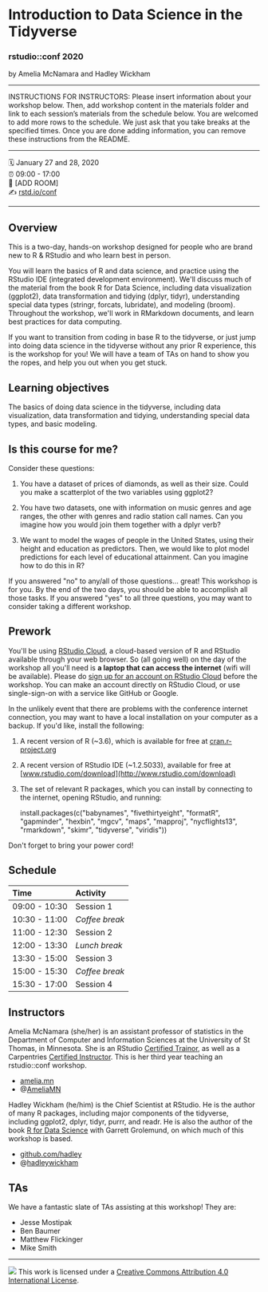 Introduction to Data Science in the Tidyverse
================

### rstudio::conf 2020

by Amelia McNamara and Hadley Wickham

-----

INSTRUCTIONS FOR INSTRUCTORS: Please insert information about your
workshop below. Then, add workshop content in the materials folder and
link to each session’s materials from the schedule below. You are
welcomed to add more rows to the schedule. We just ask that you take
breaks at the specified times. Once you are done adding information, you
can remove these instructions from the README.

-----

:spiral_calendar: January 27 and 28, 2020  
:alarm_clock:     09:00 - 17:00  
:hotel:           \[ADD ROOM\]  
:writing_hand:    [rstd.io/conf](http://rstd.io/conf)

-----

## Overview

This is a two-day, hands-on workshop designed for people who are brand new to R & RStudio and who learn best in person. 

You will learn the basics of R and data science, and practice using the RStudio IDE (integrated development environment). We'll discuss much of the material from the book R for Data Science, including data visualization (ggplot2), data transformation and tidying (dplyr, tidyr), understanding special data types (stringr, forcats, lubridate), and modeling (broom). Throughout the workshop, we'll work in RMarkdown documents, and learn best practices for data computing.

If you want to transition from coding in base R to the tidyverse, or just jump into doing data science in the tidyverse without any prior R experience, this is the workshop for you! We will have a team of TAs on hand to show you the ropes, and help you out when you get stuck.


## Learning objectives

The basics of doing data science in the tidyverse, including data visualization, data transformation and tidying, understanding special data types, and basic modeling.

## Is this course for me?

Consider these questions:

1. You have a dataset of prices of diamonds, as well as their size. Could you make a scatterplot of the two variables using ggplot2?

2. You have two datasets, one with information on music genres and age ranges, the other with genres and radio station call names. Can you imagine how you would join them together with a dplyr verb?

3. We want to model the wages of people in the United States, using their height and education as predictors. Then, we would like to plot model predictions for each level of educational attainment. Can you imagine how to do this in R?

If you answered "no" to any/all of those questions... great! This workshop is for you. By the end of the two days, you should be able to accomplish all those tasks. If you answered "yes" to all three questions, you may want to consider taking a different workshop.

## Prework

You'll be using [RStudio Cloud](https://rstudio.cloud/), a cloud-based version of R and RStudio available through your web browser.  So (all going well) on the day of the workshop all you'll need is **a laptop that can access the internet** (wifi will be available).  Please do [sign up for an account on RStudio Cloud](https://client.login.rstudio.cloud/oauth/register?redirect=https%3A%2F%2Fclient.login.rstudio.cloud%2Foauth%2Flogin%3Fshow_auth%3D0%26show_login%3D1%26show_setup%3D1) before the workshop. You can make an account directly on RStudio Cloud, or use single-sign-on with a service like GitHub or Google. 

In the unlikely event that there are problems with the conference internet connection, you may want to have a local installation on your computer as a backup. If you'd like, install the following:
 
1. A recent version of R (~3.6), which is available for free at [cran.r-project.org](http://www.cran.r-project.org)
2. A recent version of RStudio IDE (~1.2.5033), available for free at [www.rstudio.com/download](http://www.rstudio.com/download)
3. The set of relevant R packages, which you can install by connecting to the internet, opening RStudio, and running:  
 
    install.packages(c("babynames", "fivethirtyeight", "formatR", "gapminder", "hexbin", "mgcv", "maps", "mapproj", "nycflights13", "rmarkdown", "skimr", "tidyverse", "viridis")) 

Don't forget to bring your power cord!

## Schedule

| Time          | Activity         |
| :------------ | :--------------- |
| 09:00 - 10:30 | Session 1        |
| 10:30 - 11:00 | *Coffee break*   |
| 11:00 - 12:30 | Session 2        |
| 12:00 - 13:30 | *Lunch break*    |
| 13:30 - 15:00 | Session 3        |
| 15:00 - 15:30 | *Coffee break*   |
| 15:30 - 17:00 | Session 4        |

## Instructors

Amelia McNamara (she/her) is an assistant professor of statistics in the Department of Computer and Information Sciences at the University of St Thomas, in Minnesota. She is an RStudio [Certified Trainor](https://education.rstudio.com/trainers/), as well as a Carpentries [Certified Instructor](https://carpentries.org/instructors/). This is her third year teaching an rstudio::conf workshop. 

-   [amelia.mn](http://www.amelia.mn)
-   @[AmeliaMN](http://www.twitter.com/AmeliaMN)

Hadley Wickham (he/him) is the Chief Scientist at RStudio. He is the author of many R packages, including major components of the tidyverse, including ggplot2, dplyr, tidyr, purrr, and readr. He is also the author of the book [R for Data Science](https://r4ds.had.co.nz/) with Garrett Grolemund, on which much of this workshop is based. 

- [github.com/hadley](http://github.com/hadley)
- @[hadleywickham](https://twitter.com/hadleywickham)

## TAs

We have a fantastic slate of TAs assisting at this workshop! They are:

- Jesse Mostipak
- Ben Baumer
- Matthew Flickinger
- Mike Smith

-----

![](https://i.creativecommons.org/l/by/4.0/88x31.png) This work is
licensed under a [Creative Commons Attribution 4.0 International
License](https://creativecommons.org/licenses/by/4.0/).

